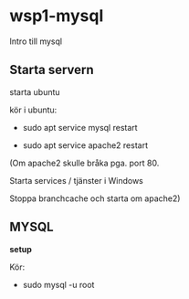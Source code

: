 # wsp1-mysql
Intro till mysql

## Starta servern

starta ubuntu

kör i ubuntu:

  - sudo apt service mysql restart
  
  - sudo apt service apache2 restart
  
  
  

(Om apache2 skulle bråka pga. port 80.

Starta services / tjänster i Windows

Stoppa branchcache och starta om apache2)

## MYSQL

**setup**

Kör:
- sudo mysql -u root
